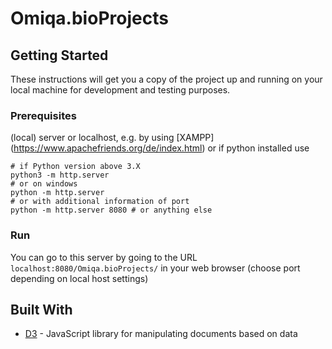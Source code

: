 # Omiqa.bioProjects

## Getting Started

These instructions will get you a copy of the project up and running on your local machine for development and testing purposes.

### Prerequisites

(local) server or localhost, e.g. by using [XAMPP] (https://www.apachefriends.org/de/index.html) or if python installed use

```
# if Python version above 3.X
python3 -m http.server
# or on windows
python -m http.server
# or with additional information of port
python -m http.server 8080 # or anything else
```

### Run
You can go to this server by going to the URL ```localhost:8080/Omiqa.bioProjects/``` in your web browser (choose port depending on local host settings)

## Built With

* [D3](https://d3js.org/) - JavaScript library for manipulating documents based on data


